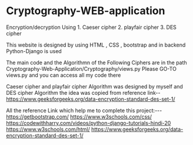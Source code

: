 # Cryptography-WEB-application
Encryption/decryption Using 1. Caeser cipher 2. playfair cipher 3. DES cipher

This website is designed by using HTML , CSS , bootstrap and in backend Python-Django is used

The main code and the Algorithmn of the Following Ciphers are in the path 
  Cryptography-Web-Application/Cryptography/views.py 
 Please GO-TO views.py and you can access all my code there
 
 Caeser cipher and playfair cipher Algorithm was designed by myself and DES cipher Algorithm the idea was copied from reference link-- https://www.geeksforgeeks.org/data-encryption-standard-des-set-1/
 
 All the reference Link which help me to complete this project:---
  https://getbootstrap.com/
  https://www.w3schools.com/css/
  https://codewithharry.com/videos/python-django-tutorials-hindi-20     
  https://www.w3schools.com/html/
  https://www.geeksforgeeks.org/data-encryption-standard-des-set-1/
